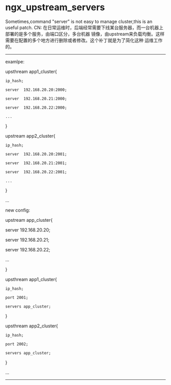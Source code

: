 # ngx_upstream_servers
Sometimes,command "server" is not easy to manage cluster,this is an useful patch.
CN:
在日常运维时，后端经常需要下线某台服务器，而一台机器上部署的是多个服务，由端口区分，多台机器
镜像，由upstream来负载均衡。这样需要在配置的多个地方进行删除或者修改。这个补丁就是为了简化这种
运维工作的。

---------------------------------------------------------------------------------
examlpe:


upsthream app1_cluster{

    ip_hash;
    
    server  192.168.20.20:2000;
    
    server  192.168.20.21:2000;
    
    server  192.168.20.22:2000;
    
    ...
    
}

upstream app2_cluster{

    ip_hash;
    
    server  192.168.20.20:2001;
    
    server  192.168.20.21:2001;
    
    server  192.168.20.22:2001;
    
    ...
    
}

...

new config:

upstream app_cluster{

  server  192.168.20.20;
  
  server  192.168.20.21;
  
  server  192.168.20.22;
  
  ...
  
}

upsthream app1_cluster{

    ip_hash;
    
    port 2001;
    
    servers app_cluster;
    
}

upsthream app2_cluster{

    ip_hash;
    
    port 2002;
    
    servers app_cluster;
    
}

...

------------------------------------------------------------------------------




